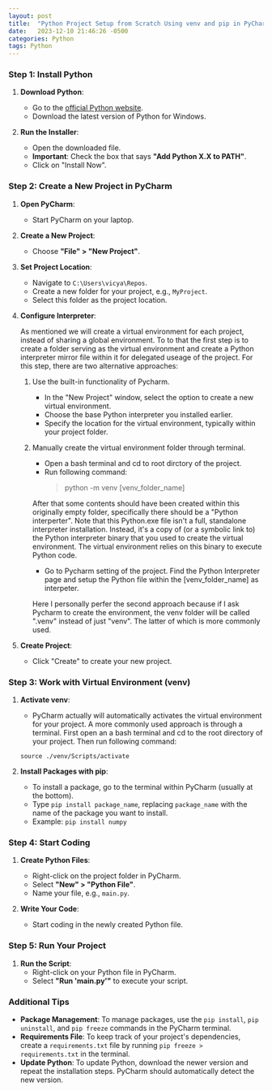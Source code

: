 ```yaml
---
layout: post
title:  "Python Project Setup from Scratch Using venv and pip in PyCharm"
date:   2023-12-10 21:46:26 -0500
categories: Python
tags: Python
---
```

### Step 1: Install Python

1. **Download Python**:
   - Go to the [official Python website](https://www.python.org/downloads/).
   - Download the latest version of Python for Windows.

2. **Run the Installer**:
   - Open the downloaded file.
   - **Important**: Check the box that says **"Add Python X.X to PATH"**.
   - Click on "Install Now".

### Step 2: Create a New Project in PyCharm

1. **Open PyCharm**:
   - Start PyCharm on your laptop.

2. **Create a New Project**:
   - Choose **"File" > "New Project"**.

3. **Set Project Location**:
   - Navigate to `C:\Users\vicya\Repos`.
   - Create a new folder for your project, e.g., `MyProject`.
   - Select this folder as the project location.

4. **Configure Interpreter**:

   As mentioned we will create a virtual environment for each project, instead of sharing a global environment. To to that the first step is to create a folder serving as the virtual environment and create a Python interpreter mirror file within it for delegated useage of the project. For this step, there are two alternative approaches:

   1. Use the built-in functionality of Pycharm.
      - In the "New Project" window, select the option to create a new virtual environment.
      - Choose the base Python interpreter you installed earlier.
      - Specify the location for the virtual environment, typically within your project folder.
   2. Manually create the virtual environment folder through terminal.
      - Open a bash terminal and cd to root dirctory of the project.
      - Run following command:
         >python -m venv [venv_folder_name]
      
      After that some contents should have been created within this originally empty folder, specifically there should be a "Python interperter". Note that this Python.exe file isn't a full, standalone interpreter installation. Instead, it's a copy of (or a symbolic link to) the Python interpreter binary that you used to create the virtual environment. The virtual environment relies on this binary to execute Python code.
      - Go to Pycharm setting of the project. Find the Python Interpreter page and setup the Python file within the [venv_folder_name] as interpeter. 

      Here I personally perfer the second approach because if I ask Pycharm to create the environment, the venv folder will be called ".venv" instead of just "venv". The latter of which is more commonly used. 
   

5. **Create Project**:
   - Click "Create" to create your new project.

### Step 3: Work with Virtual Environment (venv)

1. **Activate venv**:
   - PyCharm actually will automatically activates the virtual environment for your project. A more commonly used approach is through a terminal. First open an a bash terminal and cd to the root directory of your project. Then run following command:

   ``source ./venv/Scripts/activate``

2. **Install Packages with pip**:
   - To install a package, go to the terminal within PyCharm (usually at the bottom).
   - Type `pip install package_name`, replacing `package_name` with the name of the package you want to install.
   - Example: `pip install numpy`

### Step 4: Start Coding

1. **Create Python Files**:
   - Right-click on the project folder in PyCharm.
   - Select **"New" > "Python File"**.
   - Name your file, e.g., `main.py`.

2. **Write Your Code**:
   - Start coding in the newly created Python file.

### Step 5: Run Your Project

1. **Run the Script**:
   - Right-click on your Python file in PyCharm.
   - Select **"Run 'main.py'"** to execute your script.

### Additional Tips

- **Package Management**: To manage packages, use the `pip install`, `pip uninstall`, and `pip freeze` commands in the PyCharm terminal.
- **Requirements File**: To keep track of your project's dependencies, create a `requirements.txt` file by running `pip freeze > requirements.txt` in the terminal.
- **Update Python**: To update Python, download the newer version and repeat the installation steps. PyCharm should automatically detect the new version.
